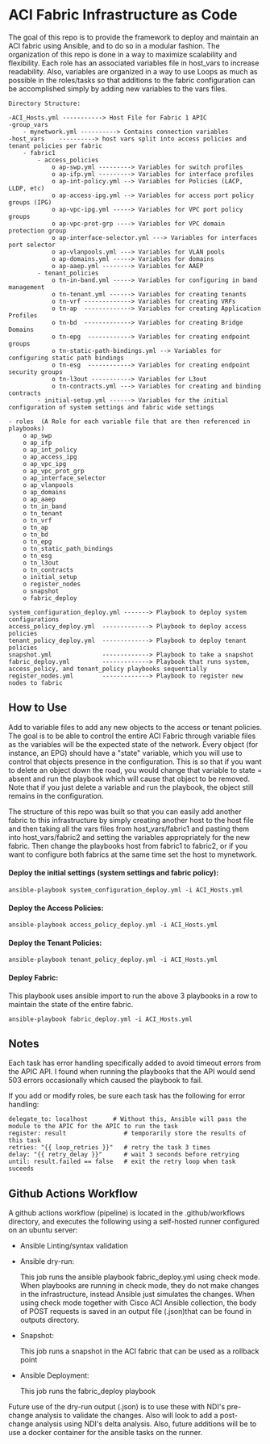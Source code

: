 # ACI Fabric Infrastructure as Code

The goal of this repo is to provide the framework to deploy and maintain an ACI fabric using Ansible, and to do so in a modular fashion. The organization of this repo is done in a way to maximize scalability and flexibility. Each role has an associated variables file in host_vars to increase readability. Also, variables are organized in a way to use Loops as much as possible in the roles/tasks so that additions to the fabric configuration can be accomplished simply by adding new variables to the vars files.

```
Directory Structure:

-ACI_Hosts.yml -----------> Host File for Fabric 1 APIC 
-group_vars
    - mynetwork.yml ----------> Contains connection variables
-host_vars    ----------> host vars split into access policies and tenant policies per fabric
    - fabric1
        - access_policies
            o ap-swp.yml ---------> Variables for switch profiles
            o ap-ifp.yml ---------> Variables for interface profiles
            o ap-int-policy.yml --> Variables for Policies (LACP, LLDP, etc)
            o ap-access-ipg.yml --> Variables for access port policy groups (IPG)
            o ap-vpc-ipg.yml -----> Variables for VPC port policy groups
            o ap-vpc-prot-grp ----> Variables for VPC domain protection group
            o ap-interface-selector.yml ---> Variables for interfaces port selector
            o ap-vlanpools.yml ---> Variables for VLAN pools
            o ap-domains.yml -----> Variables for domains
            o ap-aaep.yml --------> Variables for AAEP
        - tenant_policies
            o tn-in-band.yml -----> Variables for configuring in band management
            o tn-tenant.yml ------> Variables for creating tenants
            o tn-vrf -------------> Variables for creating VRFs
            o tn-ap  -------------> Variables for creating Application Profiles
            o tn-bd  -------------> Variables for creating Bridge Domains
            o tn-epg  ------------> Variables for creating endpoint groups
            o tn-static-path-bindings.yml --> Variables for configuring static path bindings
            o tn-esg  ------------> Variables for creating endpoint security groups
            o tn-l3out -----------> Variables for L3out 
            o tn-contracts.yml ---> Variables for creating and binding contracts
        - initial-setup.yml ------> Variables for the initial configuration of system settings and fabric wide settings

- roles  (A Role for each variable file that are then referenced in playbooks)
    o ap_swp
    o ap_ifp
    o ap_int_policy
    o ap_access_ipg
    o ap_vpc_ipg
    o ap_vpc_prot_grp
    o ap_interface_selector
    o ap_vlanpools
    o ap_domains
    o ap_aaep
    o tn_in_band
    o tn_tenant
    o tn_vrf
    o tn_ap
    o tn_bd
    o tn_epg
    o tn_static_path_bindings
    o tn_esg
    o tn_l3out
    o tn_contracts
    o initial_setup
    o register_nodes
    o snapshot
    o fabric_deploy

system_configuration_deploy.yml -------> Playbook to deploy system configurations 
access_policy_deploy.yml  -------------> Playbook to deploy access policies
tenant_policy_deploy.yml  -------------> Playbook to deploy tenant policies
snapshot.yml              -------------> Playbook to take a snapshot
fabric_deploy.yml         -------------> Playbook that runs system, access_policy, and tenant_policy playbooks sequentially
register_nodes.yml        -------------> Playbook to register new nodes to fabric

```

## How to Use
Add to variable files to add any new objects to the access or tenant policies. The goal is to be able to control the entire ACI Fabric through variable files as the variables will be the expected state of the network. Every object (for instance, an EPG) should have a "state" variable, which you will use to control that objects presence in the configuration. This is so that if you want to delete an object down the road, you would change that variable to state = absent and run the playbook which will cause that object to be removed. Note that if you just delete a variable and run the playbook, the object still remains in the configuration. 

The structure of this repo was built so that you can easily add another fabric to this infrastructure by simply creating another host to the host file and then taking all the vars files from host_vars/fabric1 and pasting them into host_vars/fabric2 and setting the variables appropriately for the new fabric. Then change the playbooks host from fabric1 to fabric2, or if you want to configure both fabrics at the same time set the host to mynetwork.

#### Deploy the initial settings (system settings and fabric policy):

`ansible-playbook system_configuration_deploy.yml -i ACI_Hosts.yml`

#### Deploy the Access Policies:
`ansible-playbook access_policy_deploy.yml -i ACI_Hosts.yml`

#### Deploy the Tenant Policies:
`ansible-playbook tenant_policy_deploy.yml -i ACI_Hosts.yml`

#### Deploy Fabric:
This playbook uses ansible import to run the above 3 playbooks in a row to maintain the state of the entire fabric. 

`ansible-playbook fabric_deploy.yml -i ACI_Hosts.yml`

## Notes
Each task has error handling specifically added to avoid timeout errors from the APIC API. I found when running the playbooks that the API would send 503 errors occasionally which caused the playbook to fail.

If you add or modify roles, be sure each task has the following for error handling:
```
delegate_to: localhost       # Without this, Ansible will pass the module to the APIC for the APIC to run the task
register: result                # temporarily store the results of this task
retries: "{{ loop_retries }}"   # retry the task 3 times
delay: "{{ retry_delay }}"      # wait 3 seconds before retrying
until: result.failed == false   # exit the retry loop when task suceeds
```

## Github Actions Workflow
A github actions workflow (pipeline) is located in the .github/workflows directory, and executes the following using a self-hosted runner configured on an ubuntu server:
- Ansible Linting/syntax validation
- Ansible dry-run:

     This job runs the ansible playbook fabric_deploy.yml using check mode. When playbooks are running in check mode, they do not make changes in the infrastructure, instead Ansible just simulates the changes. When using check mode together with Cisco ACI Ansible collection, the body of POST requests is saved in an output file (.json)that can be found in outputs directory. 

- Snapshot:

    This job runs a snapshot in the ACI fabric that can be used as a rollback point 

- Ansible Deployment:

    This job runs the fabric_deploy playbook


Future use of the dry-run output (.json) is to use these with NDI's pre-change analysis to validate the changes. Also will look to add a post-change analysis using NDI's delta analysis. Also, future additions will be to use a docker container for the ansible tasks on the runner. 
